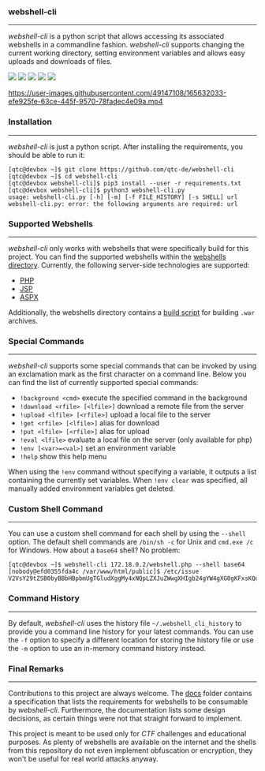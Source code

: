### webshell-cli

----

*webshell-cli* is a python script that allows accessing its associated webshells in a commandline
fashion. *webshell-cli* supports changing the current working directory, setting environment
variables and allows easy uploads and downloads of files.

![](https://github.com/qtc-de/webshell-cli/workflows/main%20Python%20CI/badge.svg?branch=main)
![](https://github.com/qtc-de/webshell-cli/workflows/develop%20Python%20CI/badge.svg?branch=develop)
[![](https://img.shields.io/badge/version-1.1.0-blue)](https://github.com/qtc-de/webshell-cli/releases)
![](https://img.shields.io/badge/python-9%2b-blue)
[![](https://img.shields.io/badge/license-GPL%20v3.0-blue)](https://github.com/qtc-de/webshell-cli/blob/master/LICENSE)



https://user-images.githubusercontent.com/49147108/165632033-efe925fe-63ce-445f-9570-78fadec4e09a.mp4



### Installation

----

*webshell-cli* is just a python script. After installing the requirements, you should be able
to run it:

```console
[qtc@devbox ~]$ git clone https://github.com/qtc-de/webshell-cli
[qtc@devbox ~]$ cd webshell-cli
[qtc@devbox webshell-cli]$ pip3 install --user -r requirements.txt
[qtc@devbox webshell-cli]$ python3 webshell-cli.py 
usage: webshell-cli.py [-h] [-m] [-f FILE_HISTORY] [-s SHELL] url
webshell-cli.py: error: the following arguments are required: url
```


### Supported Webshells

----

*webshell-cli* only works with webshells that were specifically build for this project. You can
find the supported webshells within the [webshells directory](/webshells/). Currently, the following
server-side technologies are supported:

* [PHP](/webshells/webshell.php)
* [JSP](/webshells/webshell.jsp)
* [ASPX](/webshells/webshell.aspx)

Additionally, the webshells directory contains a [build script](/webshells/build_war.sh) for building
`.war` archives.


### Special Commands

----

*webshell-cli* supports some special commands that can be invoked by using an exclamation
mark as the first character on a command line. Below you can find the list of currently supported
special commands:

*  `!background <cmd>`            execute the specified command in the background
*  `!download <rfile> [<lfile>]`  download a remote file from the server
*  `!upload <lfile> [<rfile>]`    upload a local file to the server
*  `!get <rfile> [<lfile>]`       alias for download
*  `!put <lfile> [<rfile>]`       alias for upload
*  `!eval <lfile>`                evaluate a local file on the server (only available for php)
*  `!env [<var>=<val>]`           set an environment variable
*  `!help`                        show this help menu

When using the `!env` command without specifying a variable, it outputs a list containing the currently
set variables. When `!env clear` was specified, all manually added environment variables get deleted.


### Custom Shell Command

----

You can use a custom shell command for each shell by using the `--shell` option. The default shell commands
are `/bin/sh -c` for Unix and `cmd.exe /c` for Windows. How about a `base64` shell? No problem:

```console
[qtc@devbox ~]$ webshell-cli 172.18.0.2/webshell.php --shell base64
[nobody@efd0355fda4c /var/www/html/public]$ /etc/issue
V2VsY29tZSB0byBBbHBpbmUgTGludXggMy4xNQpLZXJuZWwgXHIgb24gYW4gXG0gKFxsKQoK
```


### Command History

----

By default, *webshell-cli* uses the history file `~/.webshell_cli_history` to provide you a command line history
for your latest commands. You can use the `-f` option to specify a different location for storing the history file
or use the `-m` option to use an in-memory command history instead.


### Final Remarks

----

Contributions to this project are always welcome. The [docs](/docs) folder contains a specification that lists
the requirements for webshells to be consumable by *webshell-cli*. Furthermore, the documentation lists some
design decisions, as certain things were not that straight forward to implement.

This project is meant to be used only for *CTF* challenges and educational purposes. As plenty of webshells
are available on the internet and the shells from this repository do not even implement obfuscation or encryption,
they won't be useful for real world attacks anyway.
